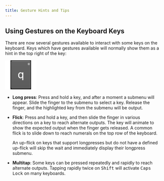 ```yaml
---
title: Gesture Hints and Tips
---
```


## Using Gestures on the Keyboard Keys
There are now several gestures available to interact with some keys on the keyboard. Keys which have gestures available will normally show them as a hint in the top right of the key:

![](../android_images/touch-hold-ap.png)

* **Long press**: Press and hold a key, and after a moment a submenu will appear. Slide the finger to the submenu to select a key. Release the finger, and the highlighted key from the submenu will be output.

* **Flick**: Press and hold a key, and then slide the finger in various directions on a key to reach alternate outputs. The key will animate to show the expected output when the finger gets released. A common flick is to slide down to reach numerals on the top row of the keyboard.

  An up-flick on keys that support longpresses but do not have a defined up-flick will skip the wait and immediately display their longpress submenu.
* **Multitap**: Some keys can be pressed repeatedly and rapidly to reach alternate outputs. Tapping rapidly twice on <kbd>Shift</kbd> will activate <kbd>Caps Lock</kbd> on many keyboards.